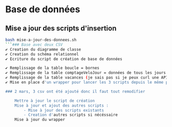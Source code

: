 # Base de données

## Mise a jour des scripts d'insertion
```bash
bash mise-a-jour-des-donnees.sh
```### Base avec deux CSV
✔️ Creation du diagramme de classe
✔️ Creation du schéma relationnel
✔️ Ecriture du script de création de base de données

✔️ Remplissage de la table boucle = bornes 
✔️ Remplissage de la table comptageVeloJour = données de tous les jours 
✔️ Remplissage de la table vacances (je sais pas si je peux curl une API qui contient les dates des vacances) 
✔️ Mise en place d'un wrapper pour lancer les 3 scripts depuis le même point

### 2 mars, 3 csv ont été ajouté donc il faut tout remodifier

	Mettre à jour le script de création
	Mise à jour et ajout des autres scripts :
	 	- Mise à jour des scripts existants
	 	- Creation d'autres scripts si nécéssaire
	Mise à jour du wrapper